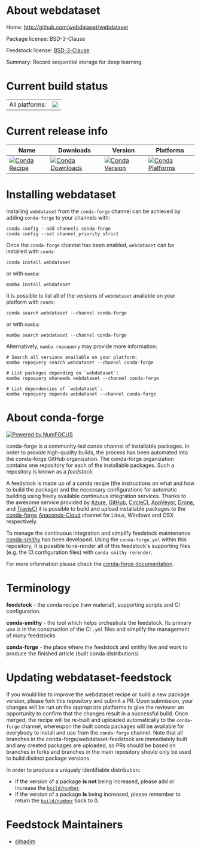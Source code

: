 About webdataset
================

Home: http://github.com/webdataset/webdataset

Package license: BSD-3-Clause

Feedstock license: [BSD-3-Clause](https://github.com/conda-forge/webdataset-feedstock/blob/main/LICENSE.txt)

Summary: Record sequential storage for deep learning.

Current build status
====================


<table><tr><td>All platforms:</td>
    <td>
      <a href="https://dev.azure.com/conda-forge/feedstock-builds/_build/latest?definitionId=16130&branchName=main">
        <img src="https://dev.azure.com/conda-forge/feedstock-builds/_apis/build/status/webdataset-feedstock?branchName=main">
      </a>
    </td>
  </tr>
</table>

Current release info
====================

| Name | Downloads | Version | Platforms |
| --- | --- | --- | --- |
| [![Conda Recipe](https://img.shields.io/badge/recipe-webdataset-green.svg)](https://anaconda.org/conda-forge/webdataset) | [![Conda Downloads](https://img.shields.io/conda/dn/conda-forge/webdataset.svg)](https://anaconda.org/conda-forge/webdataset) | [![Conda Version](https://img.shields.io/conda/vn/conda-forge/webdataset.svg)](https://anaconda.org/conda-forge/webdataset) | [![Conda Platforms](https://img.shields.io/conda/pn/conda-forge/webdataset.svg)](https://anaconda.org/conda-forge/webdataset) |

Installing webdataset
=====================

Installing `webdataset` from the `conda-forge` channel can be achieved by adding `conda-forge` to your channels with:

```
conda config --add channels conda-forge
conda config --set channel_priority strict
```

Once the `conda-forge` channel has been enabled, `webdataset` can be installed with `conda`:

```
conda install webdataset
```

or with `mamba`:

```
mamba install webdataset
```

It is possible to list all of the versions of `webdataset` available on your platform with `conda`:

```
conda search webdataset --channel conda-forge
```

or with `mamba`:

```
mamba search webdataset --channel conda-forge
```

Alternatively, `mamba repoquery` may provide more information:

```
# Search all versions available on your platform:
mamba repoquery search webdataset --channel conda-forge

# List packages depending on `webdataset`:
mamba repoquery whoneeds webdataset --channel conda-forge

# List dependencies of `webdataset`:
mamba repoquery depends webdataset --channel conda-forge
```


About conda-forge
=================

[![Powered by
NumFOCUS](https://img.shields.io/badge/powered%20by-NumFOCUS-orange.svg?style=flat&colorA=E1523D&colorB=007D8A)](https://numfocus.org)

conda-forge is a community-led conda channel of installable packages.
In order to provide high-quality builds, the process has been automated into the
conda-forge GitHub organization. The conda-forge organization contains one repository
for each of the installable packages. Such a repository is known as a *feedstock*.

A feedstock is made up of a conda recipe (the instructions on what and how to build
the package) and the necessary configurations for automatic building using freely
available continuous integration services. Thanks to the awesome service provided by
[Azure](https://azure.microsoft.com/en-us/services/devops/), [GitHub](https://github.com/),
[CircleCI](https://circleci.com/), [AppVeyor](https://www.appveyor.com/),
[Drone](https://cloud.drone.io/welcome), and [TravisCI](https://travis-ci.com/)
it is possible to build and upload installable packages to the
[conda-forge](https://anaconda.org/conda-forge) [Anaconda-Cloud](https://anaconda.org/)
channel for Linux, Windows and OSX respectively.

To manage the continuous integration and simplify feedstock maintenance
[conda-smithy](https://github.com/conda-forge/conda-smithy) has been developed.
Using the ``conda-forge.yml`` within this repository, it is possible to re-render all of
this feedstock's supporting files (e.g. the CI configuration files) with ``conda smithy rerender``.

For more information please check the [conda-forge documentation](https://conda-forge.org/docs/).

Terminology
===========

**feedstock** - the conda recipe (raw material), supporting scripts and CI configuration.

**conda-smithy** - the tool which helps orchestrate the feedstock.
                   Its primary use is in the construction of the CI ``.yml`` files
                   and simplify the management of *many* feedstocks.

**conda-forge** - the place where the feedstock and smithy live and work to
                  produce the finished article (built conda distributions)


Updating webdataset-feedstock
=============================

If you would like to improve the webdataset recipe or build a new
package version, please fork this repository and submit a PR. Upon submission,
your changes will be run on the appropriate platforms to give the reviewer an
opportunity to confirm that the changes result in a successful build. Once
merged, the recipe will be re-built and uploaded automatically to the
`conda-forge` channel, whereupon the built conda packages will be available for
everybody to install and use from the `conda-forge` channel.
Note that all branches in the conda-forge/webdataset-feedstock are
immediately built and any created packages are uploaded, so PRs should be based
on branches in forks and branches in the main repository should only be used to
build distinct package versions.

In order to produce a uniquely identifiable distribution:
 * If the version of a package **is not** being increased, please add or increase
   the [``build/number``](https://docs.conda.io/projects/conda-build/en/latest/resources/define-metadata.html#build-number-and-string).
 * If the version of a package **is** being increased, please remember to return
   the [``build/number``](https://docs.conda.io/projects/conda-build/en/latest/resources/define-metadata.html#build-number-and-string)
   back to 0.

Feedstock Maintainers
=====================

* [@hadim](https://github.com/hadim/)

